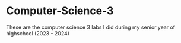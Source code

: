 # Computer-Science-3
These are the computer science 3 labs I did during my senior year of highschool (2023 - 2024)
